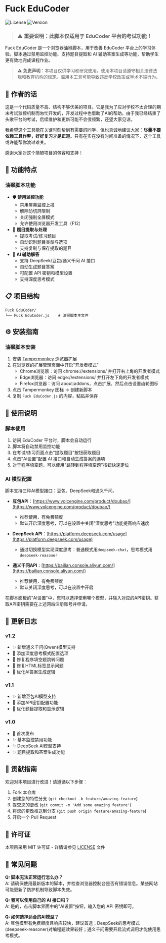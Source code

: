 # Fuck EduCoder

![License](https://img.shields.io/badge/license-MIT-green)
![Version](https://img.shields.io/badge/version-1.2-blue)

> ### ⚠️ **重要说明：此脚本仅适用于 EduCoder 平台的考试功能！**

Fuck EduCoder 是一个浏览器油猴脚本，用于改善 EduCoder 平台上的学习体验。脚本通过禁用监控功能、支持题目提取和 AI 辅助答案生成等功能，帮助学生更有效地完成课程作业。

> ⚠️ **免责声明**：本项目仅供学习和研究使用。使用本项目请遵守相关法律法规和教育机构的规定。滥用本工具可能导致违反学校政策或学术不端行为。

## 🙏 作者的话

这是一个代码质量不高、结构不够优美的项目。它是我为了应对学校不太合理的期末考试监控机制而匆忙开发的，开发过程中也借助了AI的帮助。由于我已经结束了头歌平台的考试，后续维护和更新可能不会很频繁，还望大家见谅。

我希望这个工具能在关键时刻帮到有需要的同学，但也真诚地建议大家：**尽量不要依赖工具作弊，好好复习才是正道**。只有在实在没有时间准备的情况下，这个工具或许能帮你渡过难关。

感谢大家对这个简陋项目的包容和支持！

## 🌟 功能特点

### 油猴脚本功能
- 🛡️ **禁用监控功能**
  - 禁用屏幕监控上报
  - 解除防切屏限制
  - 关闭强制全屏模式
  - 允许使用浏览器开发工具（F12）
- 📝 **题目提取与处理**
  - 提取考试/练习题目
  - 自动识别题目类型与选项
  - 支持复制与保存提取的题目
- 🤖 **AI 辅助解答**
  - 支持 DeepSeek/豆包/通义千问 AI 接口
  - 自动生成题目答案
  - 可配置 API 密钥和模型设置
  - 支持深度思考模式

## 📋 项目结构

```
Fuck EduCoder/
└── Fuck EduCoder.js    # 油猴脚本主文件
```

## ⚙️ 安装指南

### 油猴脚本安装

1. 安装 [Tampermonkey](https://www.tampermonkey.net/) 浏览器扩展
2. 在浏览器的扩展管理页面中开启"开发者模式"
   - Chrome浏览器：访问 chrome://extensions/ 并打开右上角的开发者模式
   - Edge浏览器：访问 edge://extensions/ 并打开左下角的开发者模式
   - Firefox浏览器：访问 about:addons，点击扩展，然后点击设置齿轮图标
3. 点击 Tampermonkey 图标 → 创建新脚本
4. 复制 `Fuck EduCoder.js` 的内容，粘贴并保存

## 🔧 使用说明

### 脚本使用

1. 访问 EduCoder 平台时，脚本会自动运行
2. 脚本将自动禁用监控功能
3. 在考试/练习页面点击"提取题目"按钮获取题目
4. 点击"AI设置"配置 AI 接口和自动生成答案的选项
5. 对于程序填空题，可以使用"跳转到程序填空题"按钮快速定位

### AI 模型配置

脚本支持三种AI模型接口：豆包、DeepSeek和通义千问。

- **豆包API**：[https://www.volcengine.com/product/doubao/](https://www.volcengine.com/product/doubao/)
  - 推荐使用，有免费额度
  - 默认开启深度思考，可以在设置中关闭"深度思考"功能提高响应速度

- **DeepSeek API**：[https://platform.deepseek.com/usage](https://platform.deepseek.com/usage)
  - 通过切换模型实现深度思考：普通模式用`deepseek-chat`，思考模式用`deepseek-reasoner`

- **通义千问API**：[https://bailian.console.aliyun.com/](https://bailian.console.aliyun.com/)
  - 推荐使用，有免费额度
  - 默认关闭深度思考，可以在设置中开启

在脚本面板的"AI设置"中，您可以选择使用哪个模型，并输入对应的API密钥。获取API密钥需要在上述网站注册账号并申请。

## 📝 更新日志

### v1.2
- ✨ 新增通义千问(Qwen)模型支持
- 🔧 添加深度思考模式配置选项
- 🐛 修复程序填空题跳转问题
- 🐛 修复HTML标签显示问题
- 🚀 优化AI答案生成逻辑


### v1.1 
- ✨ 新增豆包AI模型支持
- 🔧 添加API密钥配置功能
- 🚀 优化题目提取和显示逻辑

### v1.0 
- 🚀 首次发布
- ✨ 基本监控禁用功能
- ✨ DeepSeek AI模型支持
- ✨ 题目提取和答案生成功能

## 🤝 贡献指南

欢迎对本项目进行改进！请遵循以下步骤：

1. Fork 本仓库
2. 创建您的特性分支 (`git checkout -b feature/amazing-feature`)
3. 提交您的更改 (`git commit -m 'Add some amazing feature'`)
4. 将您的更改推送到分支 (`git push origin feature/amazing-feature`)
5. 开启一个 Pull Request

## 📜 许可证

本项目采用 MIT 许可证 - 详情请参见 [LICENSE](LICENSE) 文件

## 🧩 常见问题

**Q: 脚本无法正常运行怎么办？**  
A: 请确保使用最新版本的脚本，并检查浏览器控制台是否有错误信息。某些网站可能更新了防护机制导致脚本失效。

**Q: 我可以使用自己的 AI 接口吗？**  
A: 是的，点击脚本界面中的"AI设置"按钮，输入您的 API 密钥即可。

**Q: 如何选择适合的AI模型？**  
A: 豆包模型有免费额度且响应较快，建议首选；DeepSeek的思考模式(deepseek-reasoner)对编程题效果较好；通义千问需要开启流式调用才能使用思考模式。 
